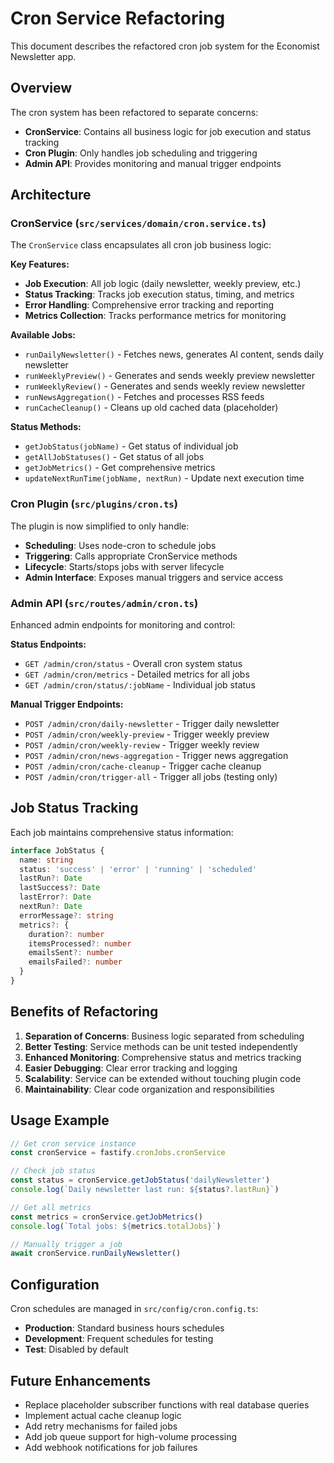 # Cron Service Refactoring

This document describes the refactored cron job system for the Economist Newsletter app.

## Overview

The cron system has been refactored to separate concerns:
- **CronService**: Contains all business logic for job execution and status tracking
- **Cron Plugin**: Only handles job scheduling and triggering
- **Admin API**: Provides monitoring and manual trigger endpoints

## Architecture

### CronService (`src/services/domain/cron.service.ts`)

The `CronService` class encapsulates all cron job business logic:

**Key Features:**
- **Job Execution**: All job logic (daily newsletter, weekly preview, etc.)
- **Status Tracking**: Tracks job execution status, timing, and metrics
- **Error Handling**: Comprehensive error tracking and reporting
- **Metrics Collection**: Tracks performance metrics for monitoring

**Available Jobs:**
- `runDailyNewsletter()` - Fetches news, generates AI content, sends daily newsletter
- `runWeeklyPreview()` - Generates and sends weekly preview newsletter
- `runWeeklyReview()` - Generates and sends weekly review newsletter  
- `runNewsAggregation()` - Fetches and processes RSS feeds
- `runCacheCleanup()` - Cleans up old cached data (placeholder)

**Status Methods:**
- `getJobStatus(jobName)` - Get status of individual job
- `getAllJobStatuses()` - Get status of all jobs
- `getJobMetrics()` - Get comprehensive metrics
- `updateNextRunTime(jobName, nextRun)` - Update next execution time

### Cron Plugin (`src/plugins/cron.ts`)

The plugin is now simplified to only handle:
- **Scheduling**: Uses node-cron to schedule jobs
- **Triggering**: Calls appropriate CronService methods
- **Lifecycle**: Starts/stops jobs with server lifecycle
- **Admin Interface**: Exposes manual triggers and service access

### Admin API (`src/routes/admin/cron.ts`)

Enhanced admin endpoints for monitoring and control:

**Status Endpoints:**
- `GET /admin/cron/status` - Overall cron system status
- `GET /admin/cron/metrics` - Detailed metrics for all jobs
- `GET /admin/cron/status/:jobName` - Individual job status

**Manual Trigger Endpoints:**
- `POST /admin/cron/daily-newsletter` - Trigger daily newsletter
- `POST /admin/cron/weekly-preview` - Trigger weekly preview
- `POST /admin/cron/weekly-review` - Trigger weekly review
- `POST /admin/cron/news-aggregation` - Trigger news aggregation
- `POST /admin/cron/cache-cleanup` - Trigger cache cleanup
- `POST /admin/cron/trigger-all` - Trigger all jobs (testing only)

## Job Status Tracking

Each job maintains comprehensive status information:

```typescript
interface JobStatus {
  name: string
  status: 'success' | 'error' | 'running' | 'scheduled'
  lastRun?: Date
  lastSuccess?: Date
  lastError?: Date
  nextRun?: Date
  errorMessage?: string
  metrics?: {
    duration?: number
    itemsProcessed?: number
    emailsSent?: number
    emailsFailed?: number
  }
}
```

## Benefits of Refactoring

1. **Separation of Concerns**: Business logic separated from scheduling
2. **Better Testing**: Service methods can be unit tested independently
3. **Enhanced Monitoring**: Comprehensive status and metrics tracking
4. **Easier Debugging**: Clear error tracking and logging
5. **Scalability**: Service can be extended without touching plugin code
6. **Maintainability**: Clear code organization and responsibilities

## Usage Example

```typescript
// Get cron service instance
const cronService = fastify.cronJobs.cronService

// Check job status
const status = cronService.getJobStatus('dailyNewsletter')
console.log(`Daily newsletter last run: ${status?.lastRun}`)

// Get all metrics
const metrics = cronService.getJobMetrics()
console.log(`Total jobs: ${metrics.totalJobs}`)

// Manually trigger a job
await cronService.runDailyNewsletter()
```

## Configuration

Cron schedules are managed in `src/config/cron.config.ts`:
- **Production**: Standard business hours schedules
- **Development**: Frequent schedules for testing
- **Test**: Disabled by default

## Future Enhancements

- Replace placeholder subscriber functions with real database queries
- Implement actual cache cleanup logic
- Add retry mechanisms for failed jobs
- Add job queue support for high-volume processing
- Add webhook notifications for job failures
